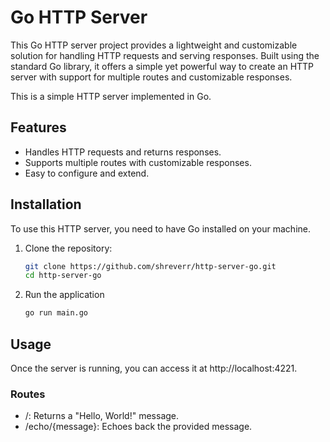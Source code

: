 # Go HTTP Server
This Go HTTP server project provides a lightweight and customizable solution for handling HTTP requests and serving responses. Built using the standard Go library, it offers a simple yet powerful way to create an HTTP server with support for multiple routes and customizable responses.

This is a simple HTTP server implemented in Go.

## Features

- Handles HTTP requests and returns responses.
- Supports multiple routes with customizable responses.
- Easy to configure and extend.

## Installation

To use this HTTP server, you need to have Go installed on your machine.

1. Clone the repository:

   ```bash
   git clone https://github.com/shreverr/http-server-go.git
   cd http-server-go
2. Run the application
   ```bash
   go run main.go

## Usage
Once the server is running, you can access it at http://localhost:4221.

### Routes
- /: Returns a "Hello, World!" message.
- /echo/{message}: Echoes back the provided message.

